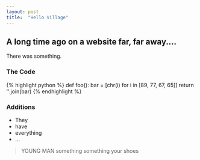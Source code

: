 ```yaml
---
layout: post
title:  "Hello Village"
---
```


A long time ago on a website far, far away....
----------------------------------------------
There was something.

### The Code

{% highlight python %}
def foo():
	bar = [chr(i) for i in [89, 77, 67, 65]]
	return ''.join(bar)
{% endhighlight %}

### Additions

* They 
* have 
* everything
* ...

> YOUNG MAN
> something something your shoes